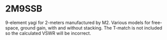 # 2M9SSB
9-element yagi for 2-meters manufactured by M2.  Various models for free-space, ground gain, with and without stacking.
The T-match is not included so the calculated VSWR will be incorrect.
